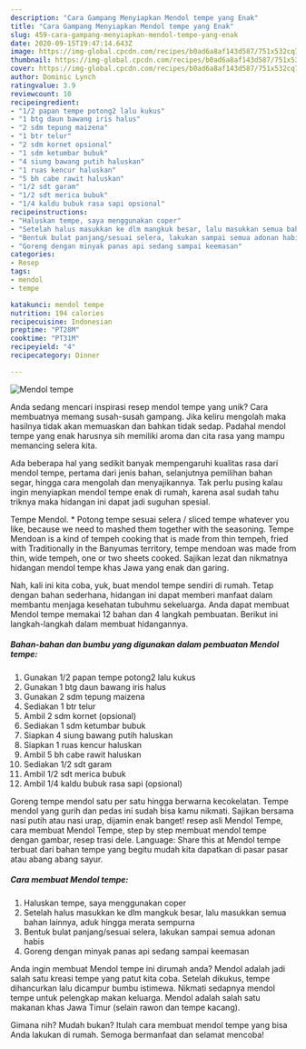 ```yaml
---
description: "Cara Gampang Menyiapkan Mendol tempe yang Enak"
title: "Cara Gampang Menyiapkan Mendol tempe yang Enak"
slug: 459-cara-gampang-menyiapkan-mendol-tempe-yang-enak
date: 2020-09-15T19:47:14.643Z
image: https://img-global.cpcdn.com/recipes/b0ad6a8af143d587/751x532cq70/mendol-tempe-foto-resep-utama.jpg
thumbnail: https://img-global.cpcdn.com/recipes/b0ad6a8af143d587/751x532cq70/mendol-tempe-foto-resep-utama.jpg
cover: https://img-global.cpcdn.com/recipes/b0ad6a8af143d587/751x532cq70/mendol-tempe-foto-resep-utama.jpg
author: Dominic Lynch
ratingvalue: 3.9
reviewcount: 10
recipeingredient:
- "1/2 papan tempe potong2 lalu kukus"
- "1 btg daun bawang iris halus"
- "2 sdm tepung maizena"
- "1 btr telur"
- "2 sdm kornet opsional"
- "1 sdm ketumbar bubuk"
- "4 siung bawang putih haluskan"
- "1 ruas kencur haluskan"
- "5 bh cabe rawit haluskan"
- "1/2 sdt garam"
- "1/2 sdt merica bubuk"
- "1/4 kaldu bubuk rasa sapi opsional"
recipeinstructions:
- "Haluskan tempe, saya menggunakan coper"
- "Setelah halus masukkan ke dlm mangkuk besar, lalu masukkan semua bahan lainnya, aduk hingga merata sempurna"
- "Bentuk bulat panjang/sesuai selera, lakukan sampai semua adonan habis"
- "Goreng dengan minyak panas api sedang sampai keemasan"
categories:
- Resep
tags:
- mendol
- tempe

katakunci: mendol tempe 
nutrition: 194 calories
recipecuisine: Indonesian
preptime: "PT28M"
cooktime: "PT31M"
recipeyield: "4"
recipecategory: Dinner

---
```



![Mendol tempe](https://img-global.cpcdn.com/recipes/b0ad6a8af143d587/751x532cq70/mendol-tempe-foto-resep-utama.jpg)

Anda sedang mencari inspirasi resep mendol tempe yang unik? Cara membuatnya memang susah-susah gampang. Jika keliru mengolah maka hasilnya tidak akan memuaskan dan bahkan tidak sedap. Padahal mendol tempe yang enak harusnya sih memiliki aroma dan cita rasa yang mampu memancing selera kita.

Ada beberapa hal yang sedikit banyak mempengaruhi kualitas rasa dari mendol tempe, pertama dari jenis bahan, selanjutnya pemilihan bahan segar, hingga cara mengolah dan menyajikannya. Tak perlu pusing kalau ingin menyiapkan mendol tempe enak di rumah, karena asal sudah tahu triknya maka hidangan ini dapat jadi suguhan spesial.

Tempe Mendol. * Potong tempe sesuai selera / sliced tempe whatever you like, because we need to mashed them together with the seasoning. Tempe Mendoan is a kind of tempeh cooking that is made from thin tempeh, fried with Traditionally in the Banyumas territory, tempe mendoan was made from thin, wide tempeh, one or two sheets cooked. Sajikan lezat dan nikmatnya hidangan mendol tempe khas Jawa yang enak dan garing.


Nah, kali ini kita coba, yuk, buat mendol tempe sendiri di rumah. Tetap dengan bahan sederhana, hidangan ini dapat memberi manfaat dalam membantu menjaga kesehatan tubuhmu sekeluarga. Anda dapat membuat Mendol tempe memakai 12 bahan dan 4 langkah pembuatan. Berikut ini langkah-langkah dalam membuat hidangannya.

<!--inarticleads1-->

##### Bahan-bahan dan bumbu yang digunakan dalam pembuatan Mendol tempe:

1. Gunakan 1/2 papan tempe potong2 lalu kukus
1. Gunakan 1 btg daun bawang iris halus
1. Gunakan 2 sdm tepung maizena
1. Sediakan 1 btr telur
1. Ambil 2 sdm kornet (opsional)
1. Sediakan 1 sdm ketumbar bubuk
1. Siapkan 4 siung bawang putih haluskan
1. Siapkan 1 ruas kencur haluskan
1. Ambil 5 bh cabe rawit haluskan
1. Sediakan 1/2 sdt garam
1. Ambil 1/2 sdt merica bubuk
1. Ambil 1/4 kaldu bubuk rasa sapi (opsional)


Goreng tempe mendol satu per satu hingga berwarna kecokelatan. Tempe mendol yang gurih dan pedas ini sudah bisa kamu nikmati. Sajikan bersama nasi putih atau nasi urap, dijamin enak banget! resep asli Mendol Tempe, cara membuat Mendol Tempe, step by step membuat mendol tempe dengan gambar, resep trasi dele. Language: Share this at Mendol tempe terbuat dari bahan tempe yang begitu mudah kita dapatkan di pasar pasar atau abang abang sayur. 

<!--inarticleads2-->

##### Cara membuat Mendol tempe:

1. Haluskan tempe, saya menggunakan coper
1. Setelah halus masukkan ke dlm mangkuk besar, lalu masukkan semua bahan lainnya, aduk hingga merata sempurna
1. Bentuk bulat panjang/sesuai selera, lakukan sampai semua adonan habis
1. Goreng dengan minyak panas api sedang sampai keemasan


Anda ingin membuat Mendol tempe ini dirumah anda? Mendol adalah jadi salah satu kreasi tempe yang patut kita coba. Setelah dikukus, tempe dihancurkan lalu dicampur bumbu istimewa. Nikmati sedapnya mendol tempe untuk pelengkap makan keluarga. Mendol adalah salah satu makanan khas Jawa Timur (selain rawon dan tempe kacang). 

Gimana nih? Mudah bukan? Itulah cara membuat mendol tempe yang bisa Anda lakukan di rumah. Semoga bermanfaat dan selamat mencoba!
